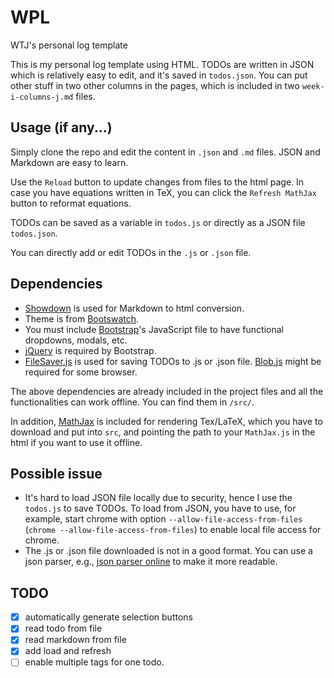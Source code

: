 # WPL
WTJ's personal log template

This is my personal log template using HTML.
TODOs are written in JSON which is relatively easy to edit, and it's saved in `todos.json`.
You can put other stuff in two other columns in the pages, which is included in two `week-i-columns-j.md` files.

## Usage (if any...)

Simply clone the repo and edit the content in `.json` and `.md` files. JSON and Markdown are easy to learn.

Use the `Reload` button to update changes from files to the html page. In case you have equations written in TeX, you can click the `Refresh MathJax` button to reformat equations.

TODOs can be saved as a variable in `todos.js` or directly as a JSON file `todos.json`. 

You can directly add or edit TODOs in the `.js` or `.json` file.

## Dependencies

- [Showdown](https://github.com/showdownjs/showdown) is used for Markdown to html conversion.
- Theme is from [Bootswatch](http://bootswatch.com).
- You must include [Bootstrap](http://getbootstrap.com/)'s JavaScript file to have functional dropdowns, modals, etc.
- [jQuery](https://jquery.com/) is required by Bootstrap.
- [FileSaver.js](https://github.com/eligrey/FileSaver.js) is used for saving TODOs to .js or .json file. [Blob.js](https://github.com/eligrey/Blob.js) might be required for some browser.

The above dependencies are already included in the project files and all the functionalities can work offline. You can find them in `/src/`.

In addition, [MathJax](http://www.mathjax.org/) is included for rendering Tex/LaTeX, 
which you have to download and put into `src`, and pointing the path to your `MathJax.js` in the html if you want to use it offline.

## Possible issue

- It's hard to load JSON file locally due to security, hence I use the `todos.js` to save TODOs. To load from JSON, you have to use, for example, start chrome with option `--allow-file-access-from-files` (`chrome --allow-file-access-from-files`) to enable local file access for chrome.
- The .js or .json file downloaded is not in a good format. You can use a json parser, e.g., [json parser online](http://json.parser.online.fr/) to make it more readable.


## TODO
- [x] automatically generate selection buttons
- [x] read todo from file
- [x] read markdown from file
- [x] add load and refresh
- [ ] enable multiple tags for one todo.
